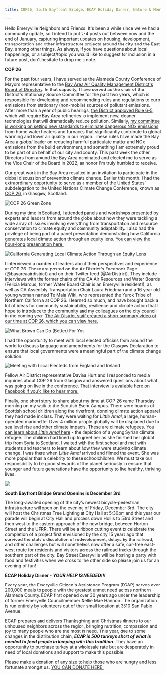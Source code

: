 ```yaml
---
title: COP26, South Bayfront Bridge, ECAP Holiday Dinner, Nature & Mental Health

---
```

Hello Emeryville Neighbors and Friends. It's been a while since we've had a community update, so I intend to put 2-4 posts out between now and the end of January, capturing important updates on housing, development, transportation and other infrastructure projects around the city and the East Bay, among other things. As always, if you have questions about local happenings, or a subject/topic you would like to suggest for inclusion in a future post, don't hesitate to drop me a note.

**COP 26**

For the past four years, I have served as the Alameda County Conference of Mayors representative to the [Bay Area Air Quality Management District's Board of Directors](https://www.baaqmd.gov/). In that capacity, I have served as the chair of the District's Stationary Source Committee for the past two years, which is responsible for developing and recommending rules and regulations to curb emissions from stationary (non-mobile) sources of pollutant emissions. After more than a year of public hearings, [the District approved Rule 6-5](https://www.kqed.org/news/11876301/bay-area-refineries-must-dramatically-cut-pollution-air-district-says-in-historic-vote), which will require Bay Area refineries to implement new, cleaner technologies that will dramatically reduce pollution. Similarly, [my committee is working on setting new standards to eliminate dangerous NOx emissions](https://www.baaqmd.gov/rules-and-compliance/rules/reg-9-rule-4-nitrogen-oxides-from-fan-type-residential-central-furnaces?rule_version=2021%20Amendment) from home water heaters and furnaces that significantly contribute to global warming and lower air quality in our region. These rules have made the Bay Area a _global_ leader on reducing harmful particulate matter and NOx emissions from the build environment, and something I am extremely proud to be part of on behalf of our city and county. This past week the other Directors from around the Bay Area nominated and elected me to serve as the Vice Chair of the Board in 2022, an honor I'm truly humbled to receive.

Our great work in the Bay Area resulted in an invitation to participate in the global discussion of preventing climate change. Earlier this month, I had the extraordinary opportunity to serve as a member of the United States' subdelegation to the United Nations Climate Change Conference, known as [COP 26](https://ukcop26.org/), in Glasgow, Scotland. 

![](/img/img_6437.jpg "COP 26 Green Zone")

During my time in Scotland, I attended panels and workshops presented by experts and leaders from around the globe about how they were tackling a wide array of issues involving everything from transportation and resource conservation to climate equity and community adaptability. I also had the privilege of being part of a panel presentation demonstrating how California generates local climate action through an equity lens. [You can view the hour-long presentation here.](https://vimeo.com/643848000)

![](/img/panel-1.jpeg "California Generating Local Climate Action Through an Equity Lens")

I interviewed a number of leaders about their perspectives and experience at COP 26. Those are posted on the Air District's Facebook Page (@bayareaairdistrict) and on their Twitter feed (@AirDistrict). They include interviews with the former chairs of the CA Air Resources and Water Boards (Felicia Marcus, former Water Board Chair is an Emeryville resident!), as well as CA Assembly Transportation Chair Laura Friedman and a 16 year old young woman named Te Maia Wiki, who represented the Yurok Tribe of Northern California at COP 26. I learned so much, and have brought back a lot of ideas for community sustainability, resilience and climate action that I hope to introduce to the community and my colleagues on the city council in the coming year. [The Air District staff created a short summary video of our time at COP 26, which you can view here.](https://app.frame.io/reviews/ed3ba5b0-a6d3-45ed-82c0-eca744925201/e5148b59-e1cb-476d-b41e-ad9ceff33949)

![](/img/8db4802c-c20f-4967-bbf8-7975c77bc7e8.jpg "What Brown Can Do (Better) For You")

I had the opportunity to meet with local elected officials from around the world to discuss language and amendments for the Glasgow Declaration to ensure that local governments were a meaningful part of the climate change solution.

![](/img/img_1752.jpg "Meeting with Local Electeds from England and Ireland")

Fellow Air District representative Davina Hurt and I responded to media inquiries about COP 26 from Glasgow and answered questions about what was going on live in the conference. [That interview is available here on Facebook if you'd like to hear more.](https://fb.watch/9pddbrAfqn/)

Finally, one short story to share about my time at COP 26 came Thursday morning on my walk to the Scottish Event Campus. There were hoards of Scottish school children along the riverfront, donning climate action apparel they had made in class. They were waiting for _Little Amal_, a large, human-operated marionette. Over 4 million people globally will be displaced due to sea level rise and other climate impacts. These are climate refugees. [You can learn about _Little Amal_ here](https://www.walkwithamal.org/about-us/little-amal/) - the depiction of a young Syrian climate refugee. The children had lined up to greet her as she finished her global trip from Syria to Scotland. I waited with the first school and met with students and teachers to learn about how they were studying climate change. I was there when _Little Amal_ arrived and filmed the event. She was more popular than a celebrity to these schoolchildren. We must take our responsibility to be good stewards of the planet seriously to ensure that younger and future generations have the opportunity to live healthy, thriving lives. 

![](/img/img_6432.jpg)

**South Bayfront Bridge Grand Opening is December 3rd**

The long-awaited opening of the city's newest bicycle-pedestrian infrastructure will open on the evening of Friday, December 3rd. The city will host the Christmas Tree Lighting at City Hall at 5:30pm and this year our parade will begin at City Hall and process down Hollis to 53rd Street and then west to the eastern approach of the new bridge, between Horton Street and the UPRR. There will be a ribbon cutting event to celebrate the completion of a project first envisioned by the city 15 years ago that survived the state's dissolution of redevelopment, delays by the railroad, and other challenges but will nonetheless now offer a safe, car-free east-west route for residents and visitors across the railroad tracks through the southern part of the city. Bay Street Emeryville will be hosting a party with food and festivities when we cross to the other side so please join us for an evening of fun!

**ECAP Holiday Dinner - _YOUR HELP IS NEEDED!!!_**

Every year, the Emeryville Citizen's Assistance Program (ECAP) serves over 200,000 meals to people with the greatest unmet need across northern Alameda County. ECAP first opened over 30 years ago under the leadership of former Emeryville Councilmember Nellie Mae Hannon. The organization is run entirely by volunteers out of their small location at 3610 San Pablo Avenue.

ECAP prepares and delivers Thanksgiving and Christmas dinners to our unhoused neighbors across the region, bringing nutrition, compassion and joy to many people who are the most in need. This year, due to some changes in the distribution chain, **_ECAP is 500 turkeys short of what is needed to feed people in keeping with this tradition_**. They have an opportunity to purchase turkey at a wholesale rate but are desperately in need of local donations and support to make this possible. 

Please make a donation of any size to help those who are hungry and less fortunate amongst us. [YOU CAN DONATE HERE.](https://www.paypal.com/donate/?hosted_button_id=V463ET3MCDUAL)